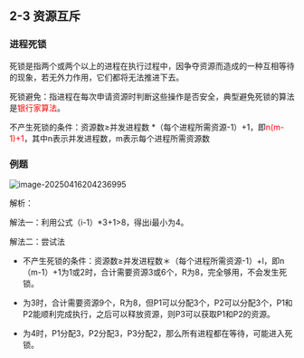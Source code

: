 ## 2-3 资源互斥

### 进程死锁

死锁是指两个或两个以上的进程在执行过程中，因争夺资源而造成的一种互相等待的现象，若无外力作用，它们都将无法推进下去。

死锁避免：指进程在每次申请资源时判断这些操作是否安全，典型避免死锁的算法是<font color="red">银行家算法</font>。

不产生死锁的条件：资源数≥并发进程数 *（每个进程所需资源-1）+1，即<font color="red">n(m-1)+1</font>，其中n表示并发进程数，m表示每个进程所需资源数

### 例题

![image-20250416204236995](https://img.yatjay.top/md/20250416204237034.png)

解析：

解法一：利用公式（i-1）*3+1>8，得出i最小为4。

解法二：尝试法

- 不产生死锁的条件：资源数≥并发进程数＊（每个进程所需资源-1）+l，即n（m-1）+1为1或2时，合计需要资源3或6个，R为8，完全够用，不会发生死锁。

- 为3时，合计需要资源9个，R为8，但P1可以分配3个，P2可以分配3个，P1和P2能顺利完成执行，之后可以释放资源，则P3可以获取P1和P2的资源。

- 为4时，P1分配3，P2分配3，P3分配2，那么所有进程都在等待，可能进入死锁。